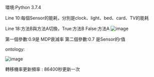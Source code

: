環境:Python 3.7.4

Line 10:每個Sensor的能耗，分別是clock、light、bed、card、TV的能耗

Line 18:方法B與方法A切換，True:方法B False:方法A
 ![image](https://github.com/ice71115/MDP/blob/master/image/instruction.png)
 
第一個參數:0.9是 MDP衰減率
第二個參數:0.7 是Sensor的r值

ontology:

![image](https://github.com/ice71115/MDP/blob/master/image/ontology.png)

轉移機率更新頻率 : 86400秒更新一次
